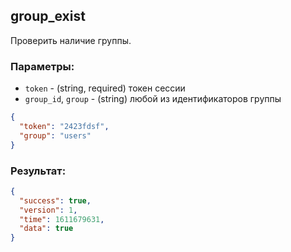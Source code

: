 ## group_exist
Проверить наличие группы.

### Параметры:
- ```token``` - (string, required) токен сессии
- ```group_id```, ```group``` - (string) любой из идентификаторов группы
```json
{
  "token": "2423fdsf",
  "group": "users"
}
```

### Результат:
```json
{
  "success": true,
  "version": 1,
  "time": 1611679631,
  "data": true
}
```
